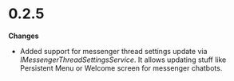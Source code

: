 # 0.2.5

**Changes**

* Added support for messenger thread settings update via *IMessengerThreadSettingsService*. It allows updating stuff like Persistent Menu or Welcome screen for messenger chatbots.